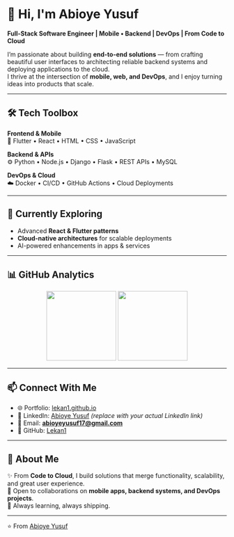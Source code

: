 # 👋 Hi, I'm Abioye Yusuf  

**Full-Stack Software Engineer | Mobile • Backend | DevOps | From Code to Cloud**  

I’m passionate about building **end-to-end solutions** — from crafting beautiful user interfaces to architecting reliable backend systems and deploying applications to the cloud.  
I thrive at the intersection of **mobile, web, and DevOps**, and I enjoy turning ideas into products that scale.  

---

## 🛠 Tech Toolbox  

**Frontend & Mobile**  
📱 Flutter • React • HTML • CSS • JavaScript  

**Backend & APIs**  
⚙️ Python • Node.js • Django • Flask • REST APIs • MySQL  

**DevOps & Cloud**  
☁️ Docker • CI/CD • GitHub Actions • Cloud Deployments  

---

## 🌱 Currently Exploring  
- Advanced **React & Flutter patterns**  
- **Cloud-native architectures** for scalable deployments  
- AI-powered enhancements in apps & services  

---

## 📊 GitHub Analytics  

<p align="center">
  <img src="https://github-readme-stats.vercel.app/api?username=Lekan1&show_icons=true&theme=radical" height="160"/>
  <img src="https://github-readme-stats.vercel.app/api/top-langs/?username=Lekan1&layout=compact&theme=radical" height="160"/>
</p>  

---

## 📫 Connect With Me  

- 🌐 Portfolio: [lekan1.github.io](https://lekan1.github.io)  
- 💼 LinkedIn: [Abioye Yusuf](https://www.linkedin.com/in/abioye-yusuf/) *(replace with your actual LinkedIn link)*  
- 📧 Email: **abioyeyusuf17@gmail.com**  
- 🐙 GitHub: [Lekan1](https://github.com/Lekan1)  

---

## 💬 About Me  

✨ From **Code to Cloud**, I build solutions that merge functionality, scalability, and great user experience.  
🤝 Open to collaborations on **mobile apps, backend systems, and DevOps projects**.  
🚀 Always learning, always shipping.  

---

⭐️ From [Abioye Yusuf](https://github.com/Lekan1)  
